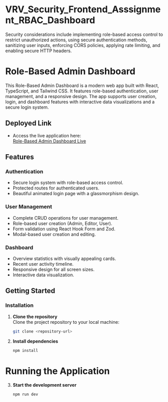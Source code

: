 # VRV_Security_Frontend_Asssignment_RBAC_Dashboard
Security considerations include implementing role-based access control to restrict unauthorized actions, using secure authentication methods, sanitizing user inputs, enforcing CORS policies, applying rate limiting, and enabling secure HTTP headers.

# Role-Based Admin Dashboard

This Role-Based Admin Dashboard is a modern web app built with React, TypeScript, and Tailwind CSS. It features role-based authentication, user management, and a responsive design. The app supports user creation, login, and dashboard features with interactive data visualizations and a secure login system.

## Deployed Link

- Access the live application here:  
  [Role-Based Admin Dashboard Live](https://anurag-aman-dashboard.netlify.app)

## Features


### Authentication
- Secure login system with role-based access control.
- Protected routes for authenticated users.
- Beautiful animated login page with a glassmorphism design.

### User Management
- Complete CRUD operations for user management.
- Role-based user creation (Admin, Editor, User).
- Form validation using React Hook Form and Zod.
- Modal-based user creation and editing.

### Dashboard
- Overview statistics with visually appealing cards.
- Recent user activity timeline.
- Responsive design for all screen sizes.
- Interactive data visualization.

## Getting Started

### Installation

1. **Clone the repository**  
   Clone the project repository to your local machine:  
   ```bash
   git clone <repository-url>
2. **Install dependencies**  
   ```bash
   npm install
# Running the Application
3. **Start the development server**  
   ```bash
   npm run dev








